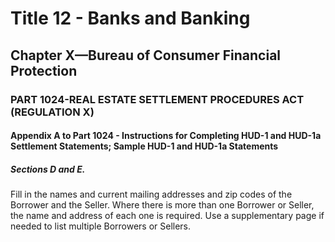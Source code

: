 
# Title 12 - Banks and Banking
## Chapter X—Bureau of Consumer Financial Protection
### PART 1024-REAL ESTATE SETTLEMENT PROCEDURES ACT (REGULATION X)
#### Appendix A to Part 1024 - Instructions for Completing HUD-1 and HUD-1a Settlement Statements; Sample HUD-1 and HUD-1a Statements
##### Sections D and E.

Fill in the names and current mailing addresses and zip codes of the Borrower and the Seller. Where there is more than one Borrower or Seller, the name and address of each one is required. Use a supplementary page if needed to list multiple Borrowers or Sellers.
